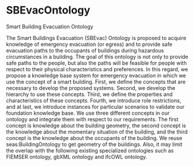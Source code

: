 # SBEvacOntology
Smart Building Evacuation Ontology

The Smart Buildings Evacuation (SBEvac) Ontology is proposed to acquire knowledge of emergency evacuation (or egress) and to provide safe evacuation paths to the occupants of buildings during hazardous circumstances in a building. The goal of this ontology is not only to provide safe paths to the people, but also the paths will be feasible for people with respect to their physical characteristics and preferences. In this regard, we propose a knowledge base system for emergency evacuation in which we use the concept of a smart building. First, we define the concepts that are necessary to develop the proposed systems. Second, we develop the hierarchy to use these concepts. Third, we define the properties and characteristics of these concepts. Fourth, we introduce role restrictions, and at last, we introduce instances for particular scenarios to validate our foundation knowledge base. We use three different concepts in our ontology and integrate them with respect to our requirements. The first concept is knowledge about the building geometry, the second concept is the knowledge about the momentary situation of the building, and the third concept is the knowledge about the occupants of the building. We reuse seas:BuildingOntology to get geometry of the buildings. Also, it may limit the overlap with the following existing specialized ontologies such as FIEMSER ontology, gbXML ontology and ifcOWL ontology.
